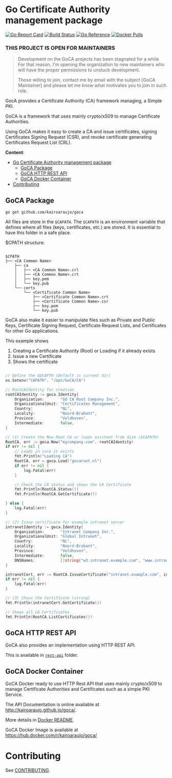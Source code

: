 # Go Certificate Authority management package

[![Go Report Card](https://goreportcard.com/badge/github.com/kairoaraujo/goca)](https://goreportcard.com/report/github.com/kairoaraujo/goca)
[![Build Status](https://github.com/kairoaraujo/goca/workflows/tests/badge.svg)](https://github.com/kairoaraujo/goca/actions)
[![Go Reference](https://pkg.go.dev/badge/github.com/kairoaraujo/goca.svg)](https://pkg.go.dev/github.com/kairoaraujo/goca)
[![Docker Pulls](https://img.shields.io/docker/pulls/kairoaraujo/goca.svg?maxAge=604800)](https://hub.docker.com/r/kairoaraujo/goca/)

### THIS PROJECT IS OPEN FOR MAINTAINERS

> Development on the GoCA projects has been stagnated for a while
> For that reason, I'm opening the organization to new maintainers who will have the proper permissions to unstuck development.
>
> Those willing to join, contact me by email with the subject [GoCA Maintainer] <your name> and please let me know what
> motivates you to join in such role.

GocA provides a Certificate Authority (CA) framework managing, a Simple PKI.

GoCA is a framework that uses mainly crypto/x509 to manage Certificate
Authorities.

Using GoCA makes it easy to create a CA and issue certificates, signing
Certificates Signing Request (CSR), and revoke certificate generating
Certificates Request List (CRL).

**Content**:

- [Go Certificate Authority management package](#go-certificate-authority-management-package)
  - [GoCA Package](#goca-package)
  - [GoCA HTTP REST API](#goca-http-rest-api)
  - [GoCA Docker Container](#goca-docker-container)
- [Contributing](#contributing)

## GoCA Package

```shell
go get github.com/kairoaraujo/goca
```

All files are store in the ``$CAPATH``. The ``$CAPATH`` is an environment
variable that defines where all files (keys, certificates, etc.) are stored.
It is essential to have this folder in a safe place.

$CPATH structure:

```shell

$CPATH
├── <CA Common Name>
    ├── ca
    │   ├── <CA Common Name>.crl
    │   ├── <CA Common Name>.crt
    │   ├── key.pem
    │   └── key.pub
    └── certs
        └── <Certificate Common Name>
            ├── <Certificate Common Name>.crt
            ├── <Certificate Common Name>.csr
            ├── key.pem
            └── key.pub
```

GoCA also make it easier to manipulate files such as Private and Public Keys,
Certificate Signing Request, Certificate Request Lists, and Certificates
for other Go applications.


This example shows

1. Creating a Certificate Authority (Root) or Loading if it already exists
2. Issue a new Certificate
3. Shows the certificate

```go

// Define the GOCAPTH (Default is current dir)
os.Setenv("CAPATH", "/opt/GoCA/CA")

// RootCAIdentity for creation
rootCAIdentity := goca.Identity{
    Organization:       "GO CA Root Company Inc.",
    OrganizationalUnit: "Certificates Management",
    Country:            "NL",
    Locality:           "Noord-Brabant",
    Province:           "Veldhoven",
    Intermediate:       false,
}

// (1) Create the New Root CA or loads existent from disk ($CAPATH)
RootCA, err := goca.New("mycompany.com", rootCAIdentity)
if err != nil {
    // Loads in case it exists
    fmt.Println("Loading CA")
    RootCA, err = goca.Load("gocaroot.nl")
    if err != nil {
        log.Fatal(err)
    }

    // Check the CA status and shows the CA Certificate
    fmt.Println(RootCA.Status())
    fmt.Println(RootCA.GetCertificate())

} else {
    log.Fatal(err)
}

// (2) Issue certificate for example intranet server
intranetIdentity := goca.Identity{
    Organization:       "Intranet Company Inc.",
    OrganizationalUnit: "Global Intranet",
    Country:            "NL",
    Locality:           "Noord-Brabant",
    Province:           "Veldhoven",
    Intermediate:       false,
    DNSNames:           []string{"w3.intranet.example.com", "www.intranet.example.com"},
}

intranetCert, err := RootCA.IssueCertificate("intranet.example.com", intranetIdentity)
if err != nil {
    log.Fatal(err)
}

// (3) Shows the Certificate (string)
fmt.Println(intranetCert.GetCertificate())

// Shows all CA Certificates
fmt.Println(RootCA.ListCertificates())
```

## GoCA HTTP REST API

GoCA also provides an implementation using HTTP REST API.

This is available in [``rest-api``](rest-api/) folder.

## GoCA Docker Container

GoCA Docker ready to use HTTP Rest API that uses mainly crypto/x509 to manage Certificate Authorities and Certificates such
as a simple PKI Service.

The API Documentation is online available at http://kairoaraujo.github.io/goca/.

More details in [Docker README](DOCKER_README.md).

GoCA Docker Image is available at https://hub.docker.com/r/kairoaraujo/goca/

# Contributing

See [CONTRIBUTING](CONTRIBUTING.md).

